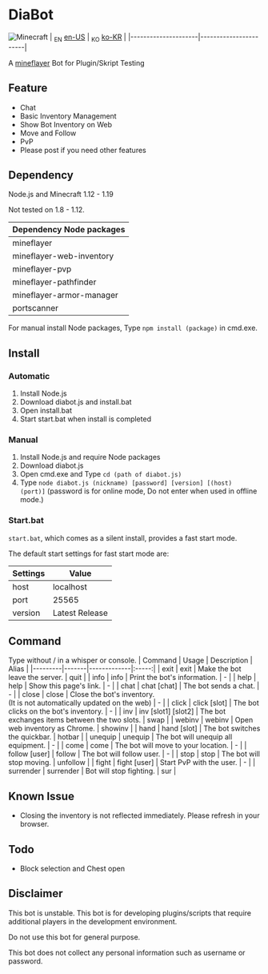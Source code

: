 # DiaBot

![Minecraft](https://img.shields.io/badge/Minecraft-1.12~1.19-{brightgreen}.svg)
| <sub>EN</sub> [en-US](/README.md) | <sub>KO</sub> [ko-KR](README.ko-KR.md) |
|---------------------|-----------------------|

A [mineflayer](https://github.com/PrismarineJS/mineflayer) Bot for Plugin/Skript Testing

## Feature

* Chat
* Basic Inventory Management
* Show Bot Inventory on Web
* Move and Follow
* PvP
* Please post if you need other features

## Dependency

Node.js and Minecraft 1.12 - 1.19

Not tested on 1.8 - 1.12.

| Dependency Node packages |
|:------------|
| mineflayer |
| mineflayer-web-inventory |
| mineflayer-pvp |
| mineflayer-pathfinder |
| mineflayer-armor-manager |
| portscanner |

For manual install Node packages, Type `npm install (package)` in cmd.exe.

## Install

### Automatic

1. Install Node.js
2. Download diabot.js and install.bat
3. Open install.bat
4. Start start.bat when install is completed

### Manual

1. Install Node.js and require Node packages
2. Download diabot.js
3. Open cmd.exe and Type `cd (path of diabot.js)`
4. Type `node diabot.js (nickname) [password] [version] [(host) (port)]` (password is for online mode, Do not enter when used in offline mode.)

### Start.bat

`start.bat`, which comes as a silent install, provides a fast start mode.

The default start settings for fast start mode are:

| Settings | Value |
|------|------------|
| host | localhost |
| port | 25565 |
| version | Latest Release |

## Command

Type without / in a whisper or console.
| Command | Usage | Description | Alias |
|---------|-------|-------------|:-----:|
| exit | exit | Make the bot leave the server. | quit |
| info | info | Print the bot's information. | - |
| help | help | Show this page's link. | - |
| chat | chat [chat] | The bot sends a chat. | - |
| close | close | Close the bot's inventory. <br />(It is not automatically updated on the web) | - |
| click | click [slot] | The bot clicks on the bot's inventory. | - |
| inv | inv [slot1] [slot2] | The bot exchanges items between the two slots. | swap |
| webinv | webinv | Open web inventory as Chrome. | showinv |
| hand | hand [slot] | The bot switches the quickbar. | hotbar |
| unequip | unequip | The bot will unequip all equipment. | - |
| come | come | The bot will move to your location. | - |
| follow [user] | follow | The bot will follow user. | - |
| stop | stop | The bot will stop moving. | unfollow |
| fight | fight [user] | Start PvP with the user. | - |
| surrender | surrender | Bot will stop fighting. | sur |

## Known Issue

* Closing the inventory is not reflected immediately. Please refresh in your browser.

## Todo

* Block selection and Chest open

## Disclaimer

This bot is unstable. This bot is for developing plugins/scripts that require additional players in the development environment.

Do not use this bot for general purpose.

This bot does not collect any personal information such as username or password.
